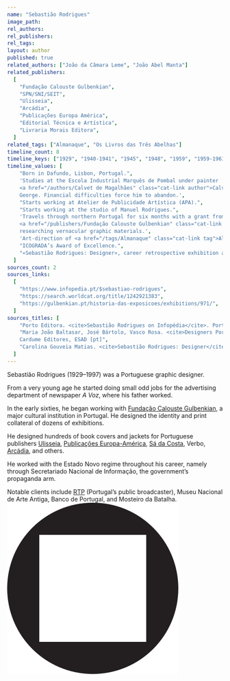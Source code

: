 ```yaml
---
name: "Sebastião Rodrigues"
image_path:
rel_authors:
rel_publishers:
rel_tags:
layout: author
published: true
related_authors: ["João da Câmara Leme", "João Abel Manta"]
related_publishers:
  [
    "Fundação Calouste Gulbenkian",
    "SPN/SNI/SEIT",
    "Ulisseia",
    "Arcádia",
    "Publicações Europa América",
    "Editorial Técnica e Artística",
    "Livraria Morais Editora",
  ]
related_tags: ["Almanaque", "Os Livros das Três Abelhas"]
timeline_count: 8
timeline_keys: ["1929", "1940-1941", "1945", "1948", "1959", "1959-1961", "1991", "1995"]
timeline_values: [
    "Born in Dafundo, Lisbon, Portugal.",
    'Studies at the Escola Industrial Marquês de Pombal under painter
    <a href="/authors/Calvet de Magalhães" class="cat-link author">Calvet de Magalhães</a> and architect Frederico
    George. Financial difficulties force him to abandon.',
    "Starts working at Atelier de Publicidade Artística (APA).",
    "Starts working at the studio of Manuel Rodrigues.",
    'Travels through northern Portugal for six months with a grant from
    <a href="/publishers/Fundação Calouste Gulbenkian" class="cat-link publisher">Fundação Calouste Gulbenkian</a>,
    researching vernacular graphic materials.',
    'Art-direction of <a href="/tags/Almanaque" class="cat-link tag">Almanaque</a> magazine.',
    "ICOGRADA’s Award of Excellence.",
    "«Sebastião Rodrigues: Designer», career retrospective exhibition at Fundação Calouste Gulbenkian.",
  ]
sources_count: 2
sources_links:
  [
    "https://www.infopedia.pt/$sebastiao-rodrigues",
    "https://search.worldcat.org/title/1242921383",
    "https://gulbenkian.pt/historia-das-exposicoes/exhibitions/971/",
  ]
sources_titles: [
    "Porto Editora. <cite>Sebastião Rodrigues on Infopédia</cite>. Porto Editora [pt]",
    "Maria João Baltasar, José Bártolo, Vasco Rosa. <cite>Designers Portugueses: Sebastião Rodrigues</cite> (2016).
    Cardume Editores, ESAD [pt]",
    "Carolina Gouveia Matias. <cite>Sebastião Rodrigues: Designer</cite> (2019). Fundação Calouste Gulbenkian [pt]",
  ]
---
```


Sebastião Rodrigues (1929–1997) was a Portuguese graphic designer.

From a very young age he started doing small odd jobs for the advertising department of newspaper _A Voz_, where his father worked.

In the early sixties, he began working with <a class="text cat-link publisher" href="/publishers/Fundação Calouste Gulbenkian/">Fundação Calouste Gulbenkian</a>, a major cultural institution in Portugal. He designed the identity and print collateral of dozens of exhibitions.

He designed hundreds of book covers and jackets for Portuguese publishers <a class="text cat-link publisher" href="/publishers/Ulisseia/">Ulisseia</a>, <a class="text cat-link publisher" href="/publishers/Publicações Europa-América/">Publicações Europa-América</a>, <a class="text cat-link publisher" href="/publishers/Sá da Costa/">Sá da Costa</a>, Verbo, <a class="text cat-link publisher" href="/publishers/Arcádia/">Arcádia</a>, and others.

He worked with the Estado Novo regime throughout his career, namely through Secretariado Nacional de Informação, the government’s propaganda arm.

Notable clients include <a class="text cat-link publisher" href="/publishers/RTP/">RTP</a> (Portugal’s public broadcaster), Museu Nacional de Arte Antiga, Banco de Portugal, and Mosteiro da Batalha.<img src="/images/non-art/sol-circle-square.svg" class="sol-text-signature">
